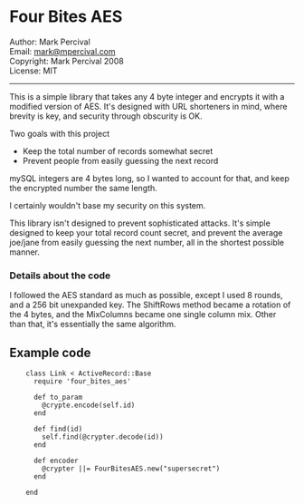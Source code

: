 Four Bites AES
==============
Author: Mark Percival  
Email: mark@mpercival.com  
Copyright: Mark Percival 2008  
License: MIT 

-----------

This is a simple library that takes any 4 byte integer and encrypts it with a modified version of AES.
It's designed with URL shorteners in mind, where brevity is key, and security through obscurity is OK.

Two goals with this project

- Keep the total number of records somewhat secret
- Prevent people from easily guessing the next record

mySQL integers are 4 bytes long, so I wanted to account for that, and keep the encrypted number the same length.

I certainly wouldn't base my security on this system.

This library isn't designed to prevent sophisticated attacks. It's simple designed to keep your total record count
secret, and prevent the average joe/jane from easily guessing the next number, all in the shortest 
possible manner.


### Details about the code

I followed the AES standard as much as possible, except I used 8 rounds, and a 256 bit unexpanded key. The ShiftRows
method became a rotation of the 4 bytes, and the MixColumns became one single column mix. Other than that, it's essentially 
the same algorithm.

## Example code

        class Link < ActiveRecord::Base
          require 'four_bites_aes'

          def to_param
            @crypte.encode(self.id)
          end
        
          def find(id)
            self.find(@crypter.decode(id))
          end
        
          def encoder
            @crypter ||= FourBitesAES.new("supersecret")
          end

        end